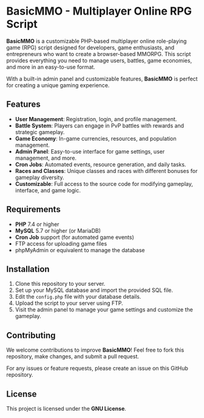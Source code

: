 # BasicMMO - Multiplayer Online RPG Script

**BasicMMO** is a customizable PHP-based multiplayer online role-playing game (RPG) script designed for developers, game enthusiasts, and entrepreneurs who want to create a browser-based MMORPG. This script provides everything you need to manage users, battles, game economies, and more in an easy-to-use format.

With a built-in admin panel and customizable features, **BasicMMO** is perfect for creating a unique gaming experience.

## Features
- **User Management**: Registration, login, and profile management.
- **Battle System**: Players can engage in PvP battles with rewards and strategic gameplay.
- **Game Economy**: In-game currencies, resources, and population management.
- **Admin Panel**: Easy-to-use interface for game settings, user management, and more.
- **Cron Jobs**: Automated events, resource generation, and daily tasks.
- **Races and Classes**: Unique classes and races with different bonuses for gameplay diversity.
- **Customizable**: Full access to the source code for modifying gameplay, interface, and game logic.

## Requirements
- **PHP** 7.4 or higher
- **MySQL** 5.7 or higher (or MariaDB)
- **Cron Job** support (for automated game events)
- FTP access for uploading game files
- phpMyAdmin or equivalent to manage the database

## Installation
1. Clone this repository to your server.
2. Set up your MySQL database and import the provided SQL file.
3. Edit the `config.php` file with your database details.
4. Upload the script to your server using FTP.
5. Visit the admin panel to manage your game settings and customize the gameplay.

## Contributing
We welcome contributions to improve **BasicMMO**! Feel free to fork this repository, make changes, and submit a pull request.

For any issues or feature requests, please create an issue on this GitHub repository.

## License
This project is licensed under the **GNU License**.
